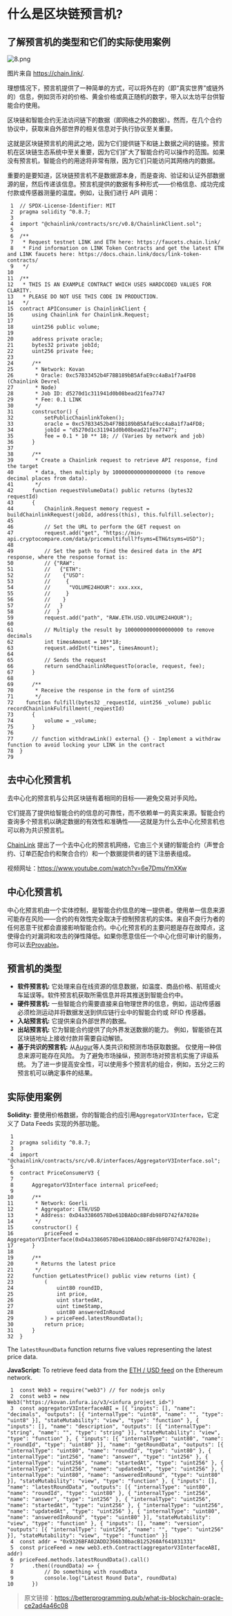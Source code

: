 # 什么是区块链预言机?

## 了解预言机的类型和它们的实际使用案例

![8.png](https://img.learnblockchain.cn/attachments/2022/03/VHgpdWbA623d82b28c97a.png)

图片来自 https://chain.link/. 

理想情况下，预言机提供了一种简单的方式，可以将外在的（即“真实世界”或链外的）信息，例如货币对的价格、黄金价格或真正随机的数字，带入以太坊平台供智能合约使用。

区块链和智能合约无法访问链下的数据（即网络之外的数据）。然而，在几个合约协议中，获取来自外部世界的相关信息对于执行协议至关重要。

这就是区块链预言机的用武之地，因为它们提供链下和链上数据之间的链接。预言机在区块链生态系统中至关重要，因为它们扩大了智能合约可以操作的范围。如果没有预言机，智能合约的用途将非常有限，因为它们只能访问其网络内的数据。

重要的是要知道，区块链预言机不是数据源本身，而是查询、验证和认证外部数据源的层，然后传递该信息。预言机提供的数据有多种形式——价格信息、成功完成付款或传感器测量的温度。例如，让我们进行 API 调用：
```
 1  // SPDX-License-Identifier: MIT
 2  pragma solidity ^0.8.7;
 3
 4  import "@chainlink/contracts/src/v0.8/ChainlinkClient.sol";
 5
 6  /**
 7   * Request testnet LINK and ETH here: https://faucets.chain.link/
 8   * Find information on LINK Token Contracts and get the latest ETH  and LINK faucets here: https://docs.chain.link/docs/link-token-contracts/
 9   */
10
11  /**
12   * THIS IS AN EXAMPLE CONTRACT WHICH USES HARDCODED VALUES FOR CLARITY.
13   * PLEASE DO NOT USE THIS CODE IN PRODUCTION.
14   */
15  contract APIConsumer is ChainlinkClient {
16      using Chainlink for Chainlink.Request;
17  
18      uint256 public volume;
19    
20      address private oracle;
21      bytes32 private jobId;
22      uint256 private fee;
23    
24      /**
25       * Network: Kovan
26       * Oracle: 0xc57B33452b4F7BB189bB5AfaE9cc4aBa1f7a4FD8 (Chainlink Devrel   
27       * Node)
28       * Job ID: d5270d1c311941d0b08bead21fea7747
29       * Fee: 0.1 LINK
30       */
31      constructor() {
32          setPublicChainlinkToken();
33          oracle = 0xc57B33452b4F7BB189bB5AfaE9cc4aBa1f7a4FD8;
34          jobId = "d5270d1c311941d0b08bead21fea7747";
35          fee = 0.1 * 10 ** 18; // (Varies by network and job)
36      }
37    
38      /**
39       * Create a Chainlink request to retrieve API response, find the target
40       * data, then multiply by 1000000000000000000 (to remove decimal places from data).
41       */
42      function requestVolumeData() public returns (bytes32 requestId) 
43      {
44          Chainlink.Request memory request = buildChainlinkRequest(jobId, address(this), this.fulfill.selector);
45        
46          // Set the URL to perform the GET request on
47          request.add("get", "https://min-api.cryptocompare.com/data/pricemultifull?fsyms=ETH&tsyms=USD");
48        
49          // Set the path to find the desired data in the API response, where the response format is:
50          // {"RAW":
51          //   {"ETH":
52          //    {"USD":
53          //     {
54          //      "VOLUME24HOUR": xxx.xxx,
55          //     }
56          //    }
57          //   }
58          //  }
59          request.add("path", "RAW.ETH.USD.VOLUME24HOUR");
60        
61          // Multiply the result by 1000000000000000000 to remove decimals
62          int timesAmount = 10**18;
63          request.addInt("times", timesAmount);
64        
65          // Sends the request
66          return sendChainlinkRequestTo(oracle, request, fee);
67      }
68     
69      /**
70       * Receive the response in the form of uint256
71       */ 
72    function fulfill(bytes32 _requestId, uint256 _volume) public recordChainlinkFulfillment(_requestId)
73      {
74          volume = _volume;
75      }
76
77      // function withdrawLink() external {} - Implement a withdraw function to avoid locking your LINK in the contract
78  }
79

```


## 去中心化预言机

去中心化的预言机与公共区块链有着相同的目标——避免交易对手风险。

它们提高了提供给智能合约的信息的可靠性，而不依赖单一的真实来源。智能合约查询多个预言机以确定数据的有效性和准确性——这就是为什么去中心化预言机也可以称为共识预言机。

[ChainLink](https://chainlinklabs.com/) 提出了一个去中心化的预言机网络，它由三个关键的智能合约（声誉合约、订单匹配合约和聚合合约）和一个数据提供者的链下注册表组成。

视频网址：https://www.youtube.com/watch?v=6e7DmuYmXKw



## 中心化预言机

中心化预言机由一个实体控制，是智能合约信息的唯一提供者。使用单一信息来源可能存在风险——合约的有效性完全取决于控制预言机的实体。来自不良行为者的任何恶意干扰都会直接影响智能合约。中心化预言机的主要问题是存在故障点，这使得合约对漏洞和攻击的弹性降低。如果你愿意信任一个中心化但可审计的服务，你可以去[Provable](https://provable.xyz/)。

## 预言机的类型

- **软件预言机:** 它处理来自在线资源的信息数据，如温度、商品价格、航班或火车延误等。软件预言机获取所需信息并将其推送到智能合约中。
- **硬件预言机:** 一些智能合约需要直接来自物理世界的信息，例如，运动传感器必须检测运动并将数据发送到供应链行业中的智能合约或 RFID 传感器。
- **入站预言机:** 它提供来自外部世界的数据。
- **出站预言机:** 它为智能合约提供了向外界发送数据的能力。 例如，智能锁在其区块链地址上接收付款并需要自动解锁。
- **基于共识的预言机:**  从[Augur](https://augur.net/)等人类共识和预测市场获取数据。 仅使用一种信息来源可能存在风险。 为了避免市场操纵，预测市场对预言机实施了评级系统。 为了进一步提高安全性，可以使用多个预言机的组合，例如，五分之三的预言机可以确定事件的结果。

## 实际使用案例

**Solidity:**  要使用价格数据，你的智能合约应引用`AggregatorV3Interface`，它定义了 Data Feeds 实现的外部功能。

```
 1
 2  pragma solidity ^0.8.7;
 3  
 4  import   "@chainlink/contracts/src/v0.8/interfaces/AggregatorV3Interface.sol";
 5
 6  contract PriceConsumerV3 {
 7
 8      AggregatorV3Interface internal priceFeed;
 9
10      /**
11       * Network: Goerli
12       * Aggregator: ETH/USD
13       * Address: 0xD4a33860578De61DBAbDc8BFdb98FD742fA7028e
14       */
15      constructor() {
16          priceFeed = AggregatorV3Interface(0xD4a33860578De61DBAbDc8BFdb98FD742fA7028e);
17      }
18
19      /**
20       * Returns the latest price
21       */
22      function getLatestPrice() public view returns (int) {
23          (
24              uint80 roundID, 
25              int price,
26              uint startedAt,
27              uint timeStamp,
28              uint80 answeredInRound
29          ) = priceFeed.latestRoundData();
30          return price;
31      }
32  }
```


The `latestRoundData` function returns five values representing the latest price data.

**JavaScript:** To retrieve feed data from the [ETH / USD feed](https://goerli.etherscan.io/address/0xD4a33860578De61DBAbDc8BFdb98FD742fA7028e) on the Ethereum network.

```
 1  const Web3 = require("web3") // for nodejs only
 2  const web3 = new Web3("https://kovan.infura.io/v3/<infura_project_id>")
 3  const aggregatorV3InterfaceABI = [{ "inputs": [], "name": "decimals", "outputs": [{ "internalType": "uint8", "name": "", "type": "uint8" }], "stateMutability": "view", "type": "function" }, { "inputs": [], "name": "description", "outputs": [{ "internalType": "string", "name": "", "type": "string" }], "stateMutability": "view", "type": "function" }, { "inputs": [{ "internalType": "uint80", "name": "_roundId", "type": "uint80" }], "name": "getRoundData", "outputs": [{ "internalType": "uint80", "name": "roundId", "type": "uint80" }, { "internalType": "int256", "name": "answer", "type": "int256" }, { "internalType": "uint256", "name": "startedAt", "type": "uint256" }, { "internalType": "uint256", "name": "updatedAt", "type": "uint256" }, { "internalType": "uint80", "name": "answeredInRound", "type": "uint80" }], "stateMutability": "view", "type": "function" }, { "inputs": [], "name": "latestRoundData", "outputs": [{ "internalType": "uint80", "name": "roundId", "type": "uint80" }, { "internalType": "int256", "name": "answer", "type": "int256" }, { "internalType": "uint256", "name": "startedAt", "type": "uint256" }, { "internalType": "uint256", "name": "updatedAt", "type": "uint256" }, { "internalType": "uint80", "name": "answeredInRound", "type": "uint80" }], "stateMutability": "view", "type": "function" }, { "inputs": [], "name": "version", "outputs": [{ "internalType": "uint256", "name": "", "type": "uint256" }], "stateMutability": "view", "type": "function" }]
 4  const addr = "0x9326BFA02ADD2366b30bacB125260Af641031331"
 5  const priceFeed = new web3.eth.Contract(aggregatorV3InterfaceABI, addr)
 6  priceFeed.methods.latestRoundData().call()
 7      .then((roundData) => {
 8          // Do something with roundData
 9          console.log("Latest Round Data", roundData)
10      })
```



> 原文链接：https://betterprogramming.pub/what-is-blockchain-oracle-ce2ad4a46c08

